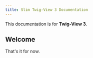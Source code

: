 ```yaml
---
title: Slim Twig-View 3 Documentation
---
```


<div class="alert alert-info">
    <p>
        This documentation is for <strong>Twig-View 3</strong>.
    </p>
</div>

## Welcome

That's it for now.
